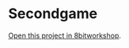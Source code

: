 Secondgame
=====

[Open this project in 8bitworkshop](http://8bitworkshop.com/redir.html?platform=nes&githubURL=https%3A%2F%2Fgithub.com%2FkatherineDeLaRosa%2FSecondgame&file=Secondgame.c).
